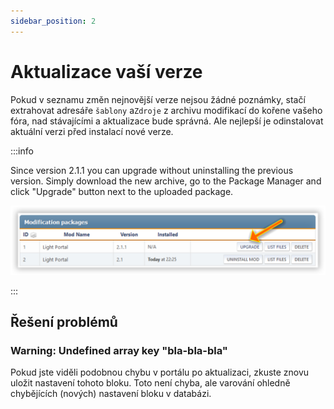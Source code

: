 ```yaml
---
sidebar_position: 2
---
```


# Aktualizace vaší verze
Pokud v seznamu změn nejnovější verze nejsou žádné poznámky, stačí extrahovat adresáře `šablony` a`Zdroje` z archivu modifikací do kořene vašeho fóra, nad stávajícími a aktualizace bude správná. Ale nejlepší je odinstalovat aktuální verzi před instalací nové verze.

:::info

Since version 2.1.1 you can upgrade without uninstalling the previous version. Simply download the new archive, go to the Package Manager and click "Upgrade" button next to the uploaded package.

![Updating](upgrade.png)

:::

## Řešení problémů

### Warning: Undefined array key "bla-bla-bla"
Pokud jste viděli podobnou chybu v portálu po aktualizaci, zkuste znovu uložit nastavení tohoto bloku. Toto není chyba, ale varování ohledně chybějících (nových) nastavení bloku v databázi.
